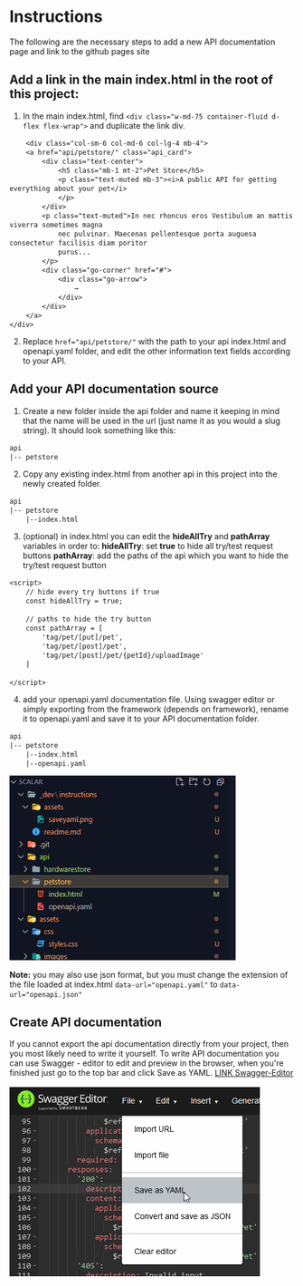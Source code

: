 # Instructions

The following are the necessary steps to add a new API documentation page and link to the github pages site

## Add a link in the main index.html in the root of this project:
1. In the main index.html, find `<div class="w-md-75 container-fluid d-flex flex-wrap">` and duplicate the link div.

```
	<div class="col-sm-6 col-md-6 col-lg-4 mb-4">
	<a href="api/petstore/" class="api_card">
		<div class="text-center">
			<h5 class="mb-1 mt-2">Pet Store</h5>
			<p class="text-muted mb-3"><i>A public API for getting everything about your pet</i>
			</p>
		</div>
		<p class="text-muted">In nec rhoncus eros Vestibulum an mattis viverra sometimes magna
			nec pulvinar. Maecenas pellentesque porta auguesa consectetur facilisis diam poritor
			purus...
		</p>
		<div class="go-corner" href="#">
			<div class="go-arrow">
				→
			</div>
		</div>
	</a>
</div>
```
2. Replace `href="api/petstore/"` with the path to your api index.html and openapi.yaml folder, and edit the other information text fields according to your API.

## Add your API documentation source

1. Create a new folder inside the api folder and name it keeping in mind that the name will be used in the url (just name it as you would a slug string).
It should look something like this:
```
api
|-- petstore
```

2. Copy any existing index.html from another api in this project into the newly created folder.
```
api
|-- petstore
	|--index.html
```

3. (optional) in index.html you can edit the **hideAllTry** and **pathArray** variables in order to:
**hideAllTry**: set **true** to hide all try/test request buttons
**pathArray**: add the paths of the api which you want to hide the try/test request button

```	
<script>
	// hide every try buttons if true
	const hideAllTry = true;

	// paths to hide the try button
	const pathArray = [
		'tag/pet/[put]/pet',
		'tag/pet/[post]/pet',
		'tag/pet/[post]/pet/{petId}/uploadImage'
	]

</script>
```

4. add your openapi.yaml documentation file. Using swagger editor or simply exporting from the framework (depends on framework), rename it to openapi.yaml and save it to your API documentation folder.
```
api
|-- petstore
	|--index.html
	|--openapi.yaml
```
![Alt text](assets/apidocumentation.png)

**Note:** you may also use json format, but you must change the extension of the file loaded at index.html `data-url="openapi.yaml"` to `data-url="openapi.json"`

## Create API documentation
If you cannot export the api documentation directly from your project, then you most likely need to write it yourself. To write API documentation you can use Swagger - editor to edit and preview in the browser, when you're finished just go to the top bar and click Save as YAML.
[LINK Swagger-Editor](https://editor.swagger.io/)
</br>
</br>
![saveyaml](assets/saveyaml.png)